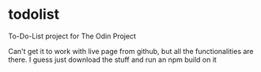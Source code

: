 # todolist
To-Do-List project for The Odin Project

Can't get it to work with live page from github, but all the functionalities are there. I guess just download the stuff and run an npm build on it
